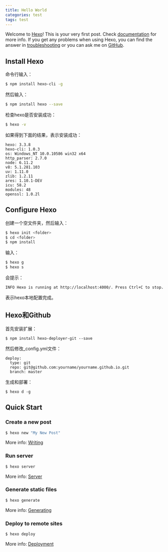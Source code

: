 ```yaml
---
title: Hello World
categories: test
tags: test
---
```

Welcome to [Hexo](https://hexo.io/)! This is your very first post. Check [documentation](https://hexo.io/docs/) for more info. If you get any problems when using Hexo, you can find the answer in [troubleshooting](https://hexo.io/docs/troubleshooting.html) or you can ask me on [GitHub](https://github.com/hexojs/hexo/issues).

## Install Hexo

命令行输入：
``` bash
$ npm install hexo-cli -g
```
然后输入：
``` bash
$ npm install hexo --save
```
检查hexo是否安装成功：
``` bash
$ hexo -v
```
如果得到下面的结果，表示安装成功：
```
hexo: 3.3.8
hexo-cli: 1.0.3
os: Windows_NT 10.0.10586 win32 x64
http_parser: 2.7.0
node: 6.11.2
v8: 5.1.281.103
uv: 1.11.0
zlib: 1.2.11
ares: 1.10.1-DEV
icu: 58.2
modules: 48
openssl: 1.0.2l
```

## Configure Hexo

创建一个空文件夹，然后输入：
``` bash
$ hexo init <folder>
$ cd <folder>
$ npm install
```
输入：
``` bash
$ hexo g
$ hexo s
```
会提示：
```
INFO Hexo is running at http://localhost:4000/. Press Ctrl+C to stop.
```
表示hexo本地配置完成。

## Hexo和Github

首先安装扩展：
```
$ npm install hexo-deployer-git --save 
```
然后修改_config.yml文件：
```
deploy:
  type: git
  repo: git@github.com:yourname/yourname.github.io.git
  branch: master
```
生成和部署：
```
$ hexo d -g
```

## Quick Start

### Create a new post

``` bash
$ hexo new "My New Post"
```

More info: [Writing](https://hexo.io/docs/writing.html)

### Run server

``` bash
$ hexo server
```

More info: [Server](https://hexo.io/docs/server.html)

### Generate static files

``` bash
$ hexo generate
```

More info: [Generating](https://hexo.io/docs/generating.html)

### Deploy to remote sites

``` bash
$ hexo deploy
```

More info: [Deployment](https://hexo.io/docs/deployment.html)
